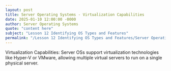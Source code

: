 ```yaml
---
layout: post
title: Server Operating Systems - Virtualization Capabilities
date: 2025-01-10 12:00:00 -0000
author: Server Operating Systems
quote: "content here"
subject: "Lesson 12 Identifying OS Types and Features"
permalink: "/Lesson 12 Identifying OS Types and Features/Server Operating Systems/Server Operating Systems - Virtualization Capabilities"
---
```


Virtualization Capabilities: Server OSs support virtualization technologies like Hyper-V or VMware, allowing multiple virtual servers to run on a single physical server.
